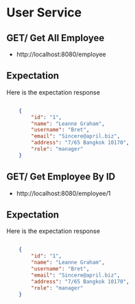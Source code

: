 # User Service
## GET/ Get All Employee

* http://localhost:8080/employee

## Expectation

Here is the expectation response

```JSON

    {
        "id": "1",
        "name": "Leanne Graham",
        "username": "Bret",
        "email": "Sincere@april.biz",
        "address": "7/65 Bangkok 10170",
        "role": "manager"
    }

```
## GET/ Get Employee By ID

* http://localhost:8080/employee/1

## Expectation

Here is the expectation response

```JSON

    {
        "id": "1",
        "name": "Leanne Graham",
        "username": "Bret",
        "email": "Sincere@april.biz",
        "address": "7/65 Bangkok 10170",
        "role": "manager"
    }

```
